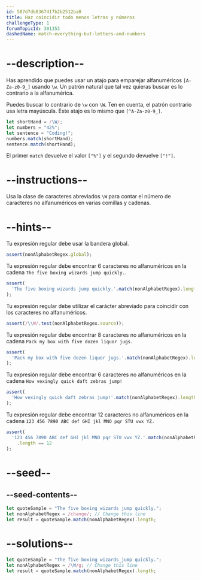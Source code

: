```yaml
---
id: 587d7db8367417b2b2512ba0
title: Haz coincidir todo menos letras y números
challengeType: 1
forumTopicId: 301353
dashedName: match-everything-but-letters-and-numbers
---
```


# --description--

Has aprendido que puedes usar un atajo para emparejar alfanuméricos `[A-Za-z0-9_]` usando `\w`. Un patrón natural que tal vez quieras buscar es lo contrario a la alfanumérica.

Puedes buscar lo contrario de `\w` con `\W`. Ten en cuenta, el patrón contrario usa letra mayúscula. Este atajo es lo mismo que `[^A-Za-z0-9_]`.

```js
let shortHand = /\W/;
let numbers = "42%";
let sentence = "Coding!";
numbers.match(shortHand);
sentence.match(shortHand);
```

El primer `match` devuelve el valor `["%"]` y el segundo devuelve `["!"]`.

# --instructions--

Usa la clase de caracteres abreviados `\W` para contar el número de caracteres no alfanuméricos en varias comillas y cadenas.

# --hints--

Tu expresión regular debe usar la bandera global.

```js
assert(nonAlphabetRegex.global);
```

Tu expresión regular debe encontrar 6 caracteres no alfanuméricos en la cadena `The five boxing wizards jump quickly.`.

```js
assert(
  'The five boxing wizards jump quickly.'.match(nonAlphabetRegex).length == 6
);
```

Tu expresión regular debe utilizar el carácter abreviado para coincidir con los caracteres no alfanuméricos.

```js
assert(/\\W/.test(nonAlphabetRegex.source));
```

Tu expresión regular debe encontrar 8 caracteres no alfanuméricos en la cadena `Pack my box with five dozen liquor jugs.`

```js
assert(
  'Pack my box with five dozen liquor jugs.'.match(nonAlphabetRegex).length == 8
);
```

Tu expresión regular debe encontrar 6 caracteres no alfanuméricos en la cadena `How vexingly quick daft zebras jump!`

```js
assert(
  'How vexingly quick daft zebras jump!'.match(nonAlphabetRegex).length == 6
);
```

Tu expresión regular debe encontrar 12 caracteres no alfanuméricos en la cadena `123 456 7890 ABC def GHI jkl MNO pqr STU vwx YZ.`

```js
assert(
  '123 456 7890 ABC def GHI jkl MNO pqr STU vwx YZ.'.match(nonAlphabetRegex)
    .length == 12
);
```

# --seed--

## --seed-contents--

```js
let quoteSample = "The five boxing wizards jump quickly.";
let nonAlphabetRegex = /change/; // Change this line
let result = quoteSample.match(nonAlphabetRegex).length;
```

# --solutions--

```js
let quoteSample = "The five boxing wizards_jump quickly.";
let nonAlphabetRegex = /\W/g; // Change this line
let result = quoteSample.match(nonAlphabetRegex).length;
```
